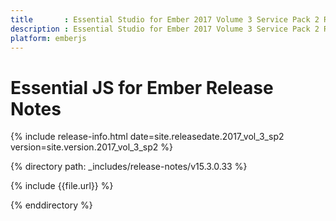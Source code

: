 ```yaml
---
title		: Essential Studio for Ember 2017 Volume 3 Service Pack 2 Release Notes
description	: Essential Studio for Ember 2017 Volume 3 Service Pack 2 Release Notes
platform: emberjs
---
```


# Essential JS for Ember Release Notes

{% include release-info.html date=site.releasedate.2017_vol_3_sp2 version=site.version.2017_vol_3_sp2 %} 

{% directory path: _includes/release-notes/v15.3.0.33 %}

{% include {{file.url}} %}

{% enddirectory %}